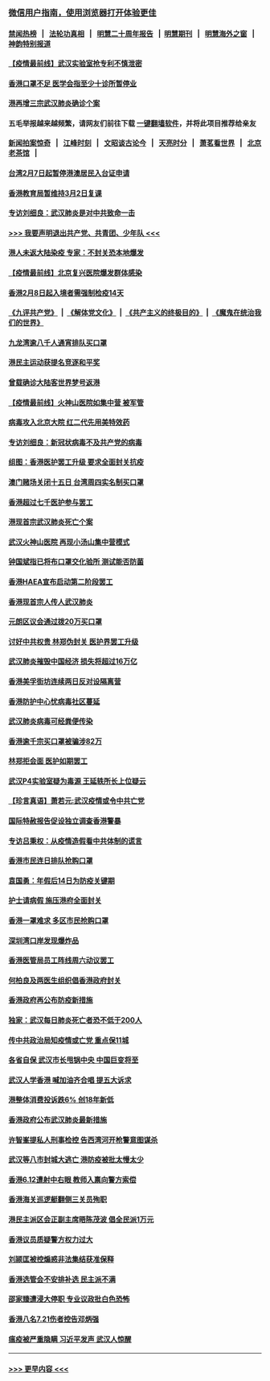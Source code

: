 ### [微信用户指南，使用浏览器打开体验更佳](https://github.com/gfw-breaker/banned-news1/blob/master/indexes/wechat-guide.md?t=0)
#### [禁闻热榜](热点新闻.md?t=0)  &nbsp;&nbsp;|&nbsp;&nbsp; [法轮功真相](https://github.com/gfw-breaker/truth/blob/master/README.md?t=0) &nbsp;&nbsp;|&nbsp;&nbsp; [明慧二十周年报告](https://github.com/gfw-breaker/mh-reports/blob/master/README.md?t=0) &nbsp;&nbsp;|&nbsp;&nbsp;[明慧期刊](https://github.com/gfw-breaker/mh-qikan) &nbsp;&nbsp;|&nbsp;&nbsp; [明慧海外之窗](https://github.com/gfw-breaker/mh-news/blob/master/README.md?t=0) &nbsp;&nbsp;|&nbsp;&nbsp; [神韵特别报道](https://github.com/gfw-breaker/mh-news/blob/master/shenyun.md?t=0)
#### [【疫情最前线】武汉实验室抢专利不慎泄密](../pages/nsc415/n11850310.md?t=02071602) 
#### [香港口罩不足 医学会指至少十诊所暂停业](../pages/nsc415/n11850301.md?t=02071602) 
#### [港再增三宗武汉肺炎确诊个案](../pages/nsc415/n11850328.md?t=02071602) 
#### 五毛举报越来越频繁，请网友们前往下载 [一键翻墙软件](https://github.com/gfw-breaker/ssr-accounts)，并将此项目推荐给亲友
#### [新闻拍案惊奇](https://github.com/gfw-breaker/banned-news1/blob/master/pages/link4.md) &nbsp;&nbsp;|&nbsp;&nbsp; [江峰时刻](https://github.com/gfw-breaker/banned-news1/blob/master/pages/link4.md) &nbsp;&nbsp;|&nbsp;&nbsp; [文昭谈古论今](https://github.com/gfw-breaker/banned-news1/blob/master/pages/link4.md) &nbsp;&nbsp;|&nbsp;&nbsp; [天亮时分](https://github.com/gfw-breaker/banned-news1/blob/master/pages/link4.md) &nbsp;&nbsp;|&nbsp;&nbsp; [萧茗看世界](https://github.com/gfw-breaker/banned-news1/blob/master/pages/link4.md) &nbsp;&nbsp;|&nbsp;&nbsp; [北京老茶馆](https://github.com/gfw-breaker/banned-news1/blob/master/pages/link4.md) &nbsp;&nbsp;|&nbsp;&nbsp; 
#### [台湾2月7日起暂停港澳居民入台证申请](../pages/nsc415/n11850304.md?t=02071602) 
#### [香港教育局暂维持3月2日复课](../pages/nsc415/n11850260.md?t=02071602) 
#### [专访刘细良：武汉肺炎是对中共致命一击](../pages/nsc415/n11849934.md?t=02071602) 
#### [>>> 我要声明退出共产党、共青团、少年队 <<<](https://github.com/begood0513/goodnews/blob/master/quit/letter.md) 
#### [港人未返大陆染疫 专家：不封关恐本地爆发](../pages/nsc415/n11848021.md?t=02071602) 
#### [【疫情最前线】北京复兴医院爆发群体感染](../pages/nsc415/n11847626.md?t=02071602) 
#### [香港2月8日起入境者需强制检疫14天](../pages/nsc415/n11847658.md?t=02071602) 
#### [《九评共产党》](https://github.com/begood0513/9ping.md/blob/master/README.md) &nbsp;|&nbsp; [《解体党文化》](../../../../jtdwh.md/blob/master/README.md)  &nbsp;|&nbsp; [《共产主义的终极目的》](../../../../gczydzjmd.md/blob/master/README.md) &nbsp;|&nbsp; [《魔鬼在统治我们的世界》](../../../../mgztzwmdsj.md/blob/master/README.md) 
#### [九龙湾逾八千人通宵排队买口罩](../pages/nsc415/n11847647.md?t=02071602) 
#### [港民主运动获提名竞逐和平奖](../pages/nsc415/n11847633.md?t=02071602) 
#### [曾载确诊大陆客世界梦号返港](../pages/nsc415/n11847608.md?t=02071602) 
#### [【疫情最前线】火神山医院如集中营 被军管](../pages/nsc415/n11847524.md?t=02071602) 
#### [病毒攻入北京大院 红二代先用美特效药](../pages/nsc415/n11847427.md?t=02071602) 
#### [专访刘细良：新冠状病毒不及共产党的病毒](../pages/nsc415/n11847164.md?t=02071602) 
#### [组图：香港医护罢工升级 要求全面封关抗疫](../pages/nsc415/n11844107.md?t=02071602) 
#### [澳门赌场关闭十五日 台湾周四实名制买口罩](../pages/nsc415/n11845083.md?t=02071602) 
#### [香港超过七千医护参与罢工](../pages/nsc415/n11845051.md?t=02071602) 
#### [港现首宗武汉肺炎死亡个案](../pages/nsc415/n11844998.md?t=02071602) 
#### [武汉火神山医院 再现小汤山集中营模式](../pages/nsc415/n11844763.md?t=02071602) 
#### [钟国斌指已将布口罩交化验所 测试能否防菌](../pages/nsc415/n11842783.md?t=02071602) 
#### [香港HAEA宣布启动第二阶段罢工](../pages/nsc415/n11842723.md?t=02071602) 
#### [香港现首宗人传人武汉肺炎](../pages/nsc415/n11842766.md?t=02071602) 
#### [元朗区议会通过拨20万买口罩](../pages/nsc415/n11842754.md?t=02071602) 
#### [讨好中共权贵 林郑伪封关 医护界罢工升级](../pages/nsc415/n11842359.md?t=02071602) 
#### [武汉肺炎摧毁中国经济 损失将超过16万亿](../pages/nsc415/n11839723.md?t=02071602) 
#### [香港美孚街坊连续两日反对设隔离营](../pages/nsc415/n11839962.md?t=02071602) 
#### [香港防护中心忧病毒社区蔓延](../pages/nsc415/n11839933.md?t=02071602) 
#### [武汉肺炎病毒可经粪便传染](../pages/nsc415/n11839939.md?t=02071602) 
#### [香港逾千宗买口罩被骗涉82万](../pages/nsc415/n11839914.md?t=02071602) 
#### [林郑拒会面 医护如期罢工](../pages/nsc415/n11839892.md?t=02071602) 
#### [武汉P4实验室疑为毒源 王延轶所长上位疑云](../pages/nsc415/n11835543.md?t=02071602) 
#### [【珍言真语】萧若元:武汉疫情或令中共亡党](../pages/nsc415/n11829394.md?t=02071602) 
#### [国际特赦报告促设独立调查香港警暴](../pages/nsc415/n11833845.md?t=02071602) 
#### [专访吕秉权：从疫情造假看中共体制的谎言](../pages/nsc415/n11833813.md?t=02071602) 
#### [香港市民连日排队抢购口罩](../pages/nsc415/n11833794.md?t=02071602) 
#### [袁国勇：年假后14日为防疫关键期](../pages/nsc415/n11831088.md?t=02071602) 
#### [护士请病假 施压港府全面封关](../pages/nsc415/n11831030.md?t=02071602) 
#### [香港一罩难求 多区市民抢购口罩](../pages/nsc415/n11831002.md?t=02071602) 
#### [深圳湾口岸发现爆炸品](../pages/nsc415/n11828802.md?t=02071602) 
#### [香港医管局员工阵线周六动议罢工](../pages/nsc415/n11828762.md?t=02071602) 
#### [何柏良及两医生组织倡香港政府封关](../pages/nsc415/n11828749.md?t=02071602) 
#### [香港政府再公布防疫新措施](../pages/nsc415/n11828716.md?t=02071602) 
#### [独家：武汉每日肺炎死亡者恐不低于200人](../pages/nsc415/n11828240.md?t=02071602) 
#### [传中共政治局知疫情或亡党 重点保11城](../pages/nsc415/n11828145.md?t=02071602) 
#### [各省自保 武汉市长甩锅中央 中国巨变将至](../pages/nsc415/n11828021.md?t=02071602) 
#### [武汉人学香港 喊加油齐合唱 提五大诉求](../pages/nsc415/n11827046.md?t=02071602) 
#### [港整体消费投诉跌6% 创18年新低](../pages/nsc415/n11817280.md?t=02071602) 
#### [香港政府公布武汉肺炎最新措施](../pages/nsc415/n11817152.md?t=02071602) 
#### [许智峯提私人刑事检控 告西湾河开枪警意图谋杀](../pages/nsc415/n11817132.md?t=02071602) 
#### [武汉等八市封城大逃亡 港防疫被批太慢太少](../pages/nsc415/n11817058.md?t=02071602) 
#### [香港6.12遭射中右眼 教师入禀向警方索偿](../pages/nsc415/n11814678.md?t=02071602) 
#### [香港海关巡逻艇翻侧三关员殉职](../pages/nsc415/n11814604.md?t=02071602) 
#### [港民主派区会正副主席晤陈茂波 倡全民派1万元](../pages/nsc415/n11814582.md?t=02071602) 
#### [香港议员质疑警方权力过大](../pages/nsc415/n11814560.md?t=02071602) 
#### [刘颕匡被控煽惑非法集结获准保释](../pages/nsc415/n11811727.md?t=02071602) 
#### [香港选管会不安排补选 民主派不满](../pages/nsc415/n11811691.md?t=02071602) 
#### [邵家臻遭浸大停职 专业议政批白色恐怖](../pages/nsc415/n11811670.md?t=02071602) 
#### [香港八名7.21伤者控告邓炳强](../pages/nsc415/n11811623.md?t=02071602) 
#### [瘟疫被严重隐瞒 习近平发声 武汉人惊醒](../pages/nsc415/n11811186.md?t=02071602) 

----
#### [ >>> 更早内容 <<< ](../indexes/nsc415-earlier.md)
